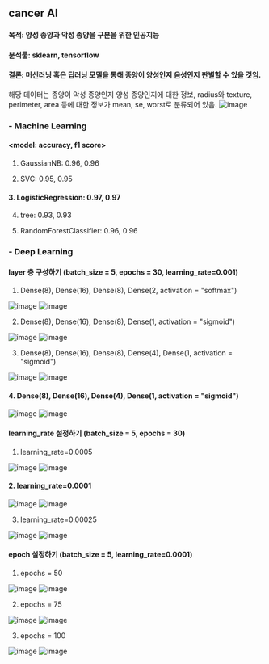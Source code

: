 ## cancer AI
#### 목적: 양성 종양과 악성 종양을 구분을 위한 인공지능
#### 분석툴: sklearn, tensorflow
#### 결론: 머신러닝 혹은 딥러닝 모델을 통해 종양이 양성인지 음성인지 판별할 수 있을 것임.

해당 데이터는 종양이 악성 종양인지 양성 종양인지에 대한 정보, radius와 texture, perimeter, area 등에 대한 정보가 mean, se, worst로 분류되어 있음. 
![image](https://github.com/alwls5773/side_project_3/assets/66359601/33a57876-9076-4bb6-a07f-f6a315cf4640)

### - Machine Learning
#### <model: accuracy, f1 score>

1. GaussianNB: 0.96, 0.96

2. SVC: 0.95, 0.95

#### 3. LogisticRegression: 0.97, 0.97

4. tree: 0.93, 0.93

5. RandomForestClassifier: 0.96, 0.96

### - Deep Learning
#### layer 층 구성하기 (batch_size = 5, epochs = 30, learning_rate=0.001)
1. Dense(8), Dense(16), Dense(8), Dense(2, activation = "softmax")
                             
![image](https://github.com/alwls5773/side_project_3/assets/66359601/fb9c306a-26cc-4b18-bb55-160e693cc7bd)
![image](https://github.com/alwls5773/side_project_3/assets/66359601/66184404-3ac4-4e45-9972-1f2a9e08e1dc)

2. Dense(8), Dense(16), Dense(8), Dense(1, activation = "sigmoid")

![image](https://github.com/alwls5773/side_project_3/assets/66359601/bd9be394-de1f-4a23-a77d-4f9db7d777bc)
![image](https://github.com/alwls5773/side_project_3/assets/66359601/4fe86c12-5ed2-4213-9af5-ae1cb0e93d77)

3. Dense(8), Dense(16), Dense(8), Dense(4), Dense(1, activation = "sigmoid")

![image](https://github.com/alwls5773/side_project_3/assets/66359601/7655263d-3448-405f-bc6c-677f93f29d26)
![image](https://github.com/alwls5773/side_project_3/assets/66359601/cb74a292-0c4c-461c-85ad-ae947bf82f67)

#### 4. Dense(8), Dense(16), Dense(4), Dense(1, activation = "sigmoid")

![image](https://github.com/alwls5773/side_project_3/assets/66359601/86a415c8-425a-413b-a54b-8f7be87aaecb)
![image](https://github.com/alwls5773/side_project_3/assets/66359601/fbacb920-900f-4791-8aa1-bb6aee0d9529)

#### learning_rate 설정하기 (batch_size = 5, epochs = 30)

1. learning_rate=0.0005

![image](https://github.com/alwls5773/side_project_3/assets/66359601/b1fa4163-b1f3-43d5-bb14-a37254155425)
![image](https://github.com/alwls5773/side_project_3/assets/66359601/57452e3d-47cb-49c2-8e6e-51df491b5771)

#### 2. learning_rate=0.0001

![image](https://github.com/alwls5773/side_project_3/assets/66359601/83cd30f1-5213-4d19-891d-2f76f0c611c9)
![image](https://github.com/alwls5773/side_project_3/assets/66359601/1411afc6-2dbd-4229-8949-403b197e77c8)

3. learning_rate=0.00025

![image](https://github.com/alwls5773/side_project_3/assets/66359601/9af81935-65ba-4853-96b5-556122be5f8f)
![image](https://github.com/alwls5773/side_project_3/assets/66359601/12084db4-1a58-4fea-a5b4-afef0bd9a8b8)

#### epoch 설정하기 (batch_size = 5, learning_rate=0.0001)
1. epochs = 50
                             
![image](https://github.com/alwls5773/side_project_3/assets/66359601/8f16077b-bc3c-4684-a526-4130e3a6b204)
![image](https://github.com/alwls5773/side_project_3/assets/66359601/3b350d92-1af3-43e3-b3dc-73836b6a764a)

2. epochs = 75

![image](https://github.com/alwls5773/side_project_3/assets/66359601/b1c38f67-fdcb-4011-b522-00ee1e499089)
![image](https://github.com/alwls5773/side_project_3/assets/66359601/7067f27b-9eb2-4644-b19b-f2cd1a689acd)

3. epochs = 100

![image](https://github.com/alwls5773/side_project_3/assets/66359601/d42ea77e-e761-4f63-87dc-b784355d7dff)
![image](https://github.com/alwls5773/side_project_3/assets/66359601/ad5d474a-8c3c-45df-a3f7-716f65ce217f)


